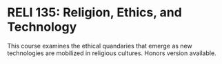 # RELI 135: Religion, Ethics, and Technology

This course examines the ethical quandaries that emerge as new technologies are mobilized in religious cultures. Honors version available.